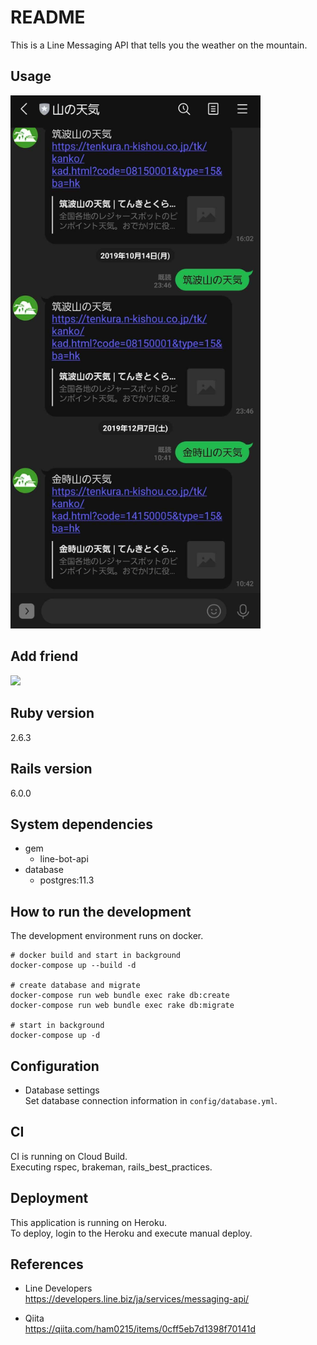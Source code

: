 # README

This is a Line Messaging API that tells you the weather on the mountain.

## Usage

<img src="https://github.com/ham0215/line_message_yamanotenki/blob/master/yamanotenki.jpg" width=400px>

## Add friend

<img src="https://qr-official.line.me/sid/M/102bqeod.png" width="200px">

## Ruby version

2.6.3

## Rails version

6.0.0

## System dependencies

- gem
  - line-bot-api
- database
  - postgres:11.3

## How to run the development

The development environment runs on docker.

```
# docker build and start in background
docker-compose up --build -d

# create database and migrate
docker-compose run web bundle exec rake db:create
docker-compose run web bundle exec rake db:migrate

# start in background
docker-compose up -d
```

## Configuration

- Database settings  
  Set database connection information in `config/database.yml`.

## CI

CI is running on Cloud Build.  
Executing rspec, brakeman, rails_best_practices.

## Deployment

This application is running on Heroku.  
To deploy, login to the Heroku and execute manual deploy.

## References

- Line Developers  
  https://developers.line.biz/ja/services/messaging-api/

- Qiita  
  https://qiita.com/ham0215/items/0cff5eb7d1398f70141d
